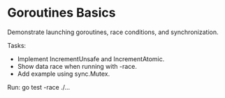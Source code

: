 # Goroutines Basics

Demonstrate launching goroutines, race conditions, and synchronization.

Tasks:
- Implement IncrementUnsafe and IncrementAtomic.
- Show data race when running with -race.
- Add example using sync.Mutex.

Run: go test -race ./...
